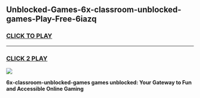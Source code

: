 
## Unblocked-Games-6x-classroom-unblocked-games-Play-Free-6iazq
<h3>
<a href="https://premium76.site?title=6x-classroom-unblocked-games&ref=20A">CLICK TO PLAY</a></h3>
<hr>

<h3>
<a href="https://premium76.site?title=6x-classroom-unblocked-games&ref=20A">CLICK 2 PLAY</a>
  
</h3>

<a href="https://premium76.site?title=6x-classroom-unblocked-games&ref=20A"><img src="https://clearcache.store/games.png"></a>


**6x-classroom-unblocked-games games unblocked: Your Gateway to Fun and Accessible Online Gaming**
